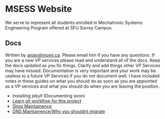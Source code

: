 # MSESS Website
We serve to represent all students enrolled in Mechatronic Systems Engineering Program offered at SFU Surrey Campus.

## Docs
Written by anjan@momi.ca. Please email him if you have any questions. If you are a new VP services please read and understand all of the docs. Keep the docs updated as you fix things. Clarify and add things other VP Services may have missed. Documentation is very important and your work may be useless to a future VP Services if you do not document well. I have included notes in these guides on what you should do as soon as you are appointed as a VP services and what you should do when you are leaving the position.

- Installing jekyll (Documenting soon)
- [Learn git workflow for this project](https://github.com/msess/msess.github.io/blob/master/CONTRIBUTING.md)
- [Shop Maintainence](https://github.com/msess/msess.github.io/wiki/shop)
- [DNS Maintainence/Why you shouldnt migrate](https://github.com/msess/msess.github.io/wiki/Domain)

